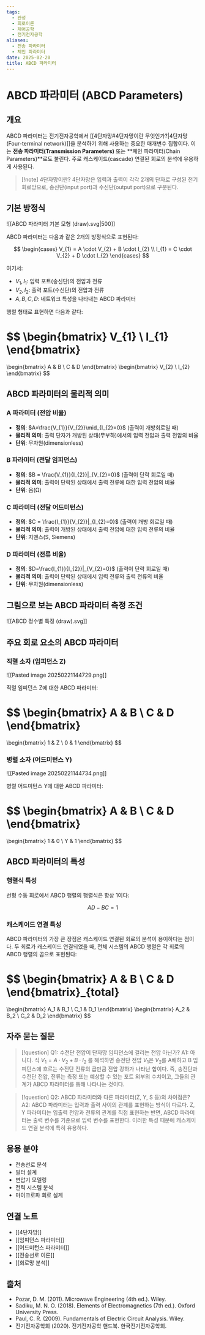 ```yaml
---
tags:
  - 완성
  - 회로이론
  - 제어공학
  - 전기전자공학
aliases: 
  - 전송 파라미터
  - 체인 파라미터
date: 2025-02-20
title: ABCD 파라미터
---
```


# ABCD 파라미터 (ABCD Parameters)

## 개요

ABCD 파라미터는 전기전자공학에서 [[4단자망#4단자망이란 무엇인가?|4단자망(Four-terminal network)]]을 분석하기 위해 사용하는 중요한 매개변수 집합이다. 이는 **전송 파라미터(Transmission Parameters)** 또는 **체인 파라미터(Chain Parameters)**로도 불린다. 주로 캐스케이드(cascade) 연결된 회로의 분석에 유용하게 사용된다.

>[!note] 4단자망이란?
>4단자망은 입력과 출력이 각각 2개의 단자로 구성된 전기 회로망으로, 송신단(input port)과 수신단(output port)으로 구분된다.

## 기본 방정식

![[ABCD 파라미터 기본 모형 (draw).svg|500]]

ABCD 파라미터는 다음과 같은 2개의 방정식으로 표현된다:

$$
\begin{cases}
V_{1} = A \cdot V_{2} + B \cdot I_{2} \\
I_{1} = C \cdot V_{2} + D \cdot I_{2}
\end{cases}
$$

여기서:
- $V_{1}, I_{1}$: 입력 포트(송신단)의 전압과 전류
- $V_{2}, I_{2}$: 출력 포트(수신단)의 전압과 전류
- $A, B, C, D$: 네트워크 특성을 나타내는 ABCD 파라미터

행렬 형태로 표현하면 다음과 같다:

$$
\begin{bmatrix}
V_{1} \\
I_{1}
\end{bmatrix}
=
\begin{bmatrix}
A & B \\
C & D
\end{bmatrix}
\begin{bmatrix}
V_{2} \\
I_{2}
\end{bmatrix}
$$

## ABCD 파라미터의 물리적 의미

### A 파라미터 (전압 비율)
- **정의**: $A=\frac{V_{1}}{V_{2}}\mid_{I_{2}=0}$ (출력이 개방회로일 때)
- **물리적 의미**: 출력 단자가 개방된 상태(무부하)에서의 입력 전압과 출력 전압의 비율
- **단위**: 무차원(dimensionless)

### B 파라미터 (전달 임피던스)
- **정의**: $B = \frac{V_{1}}{I_{2}}|_{V_{2}=0}$ (출력이 단락 회로일 때)
- **물리적 의미**: 출력이 단락된 상태에서 출력 전류에 대한 입력 전압의 비율
- **단위**: 옴(Ω)

### C 파라미터 (전달 어드미턴스)
- **정의**: $C = \frac{I_{1}}{V_{2}}|_{I_{2}=0}$ (출력이 개방 회로일 때)
- **물리적 의미**: 출력이 개방된 상태에서 출력 전압에 대한 입력 전류의 비율
- **단위**: 지멘스(S, Siemens)

### D 파라미터 (전류 비율)
- **정의**: $D=\frac{I_{1}}{I_{2}}|_{V_{2}=0}$ (출력이 단락 회로일 때)
- **물리적 의미**: 출력이 단락된 상태에서 입력 전류와 출력 전류의 비율
- **단위**: 무차원(dimensionless)

## 그림으로 보는 ABCD 파라미터 측정 조건

![[ABCD 정수별 특징 (draw).svg]]

## 주요 회로 요소의 ABCD 파라미터

### 직렬 소자 (임피던스 Z)

![[Pasted image 20250221144729.png]]

직렬 임피던스 Z에 대한 ABCD 파라미터:

$$
\begin{bmatrix}
A & B \\
C & D
\end{bmatrix}
=
\begin{bmatrix}
1 & Z \\
0 & 1
\end{bmatrix}
$$

### 병렬 소자 (어드미턴스 Y)

![[Pasted image 20250221144734.png]]

병렬 어드미턴스 Y에 대한 ABCD 파라미터:

$$
\begin{bmatrix}
A & B \\
C & D
\end{bmatrix}
=
\begin{bmatrix}
1 & 0 \\
Y & 1
\end{bmatrix}
$$

## ABCD 파라미터의 특성

### 행렬식 특성
선형 수동 회로에서 ABCD 행렬의 행렬식은 항상 1이다:

$$AD - BC = 1$$

### 캐스케이드 연결 특성
ABCD 파라미터의 가장 큰 장점은 캐스케이드 연결된 회로의 분석이 용이하다는 점이다. 두 회로가 캐스케이드 연결되었을 때, 전체 시스템의 ABCD 행렬은 각 회로의 ABCD 행렬의 곱으로 표현된다:

$$
\begin{bmatrix}
A & B \\
C & D
\end{bmatrix}_{total}
=
\begin{bmatrix}
A_1 & B_1 \\
C_1 & D_1
\end{bmatrix}
\begin{bmatrix}
A_2 & B_2 \\
C_2 & D_2
\end{bmatrix}
$$

## 자주 묻는 질문

>[!question] Q1: 수전단 전압이 단자망 임피던스에 걸리는 전압 아닌가?
>A1: 아니다. 식 $V_{1} = A \cdot V_{2} + B \cdot I_{2}$ 를 해석하면 송전단 전압 $V_{1}$은 $V_{2}$를 A배하고 B 임피던스에 흐르는 수전단 전류의 곱만큼 전압 강하가 나타난 합이다. 즉, 송전단과 수전단 전압, 전류는 측정 또는 예상할 수 있는 포트 외부의 수치이고, 그들의 관계가 ABCD 파라미터를 통해 나타나는 것이다.

>[!question] Q2: ABCD 파라미터와 다른 파라미터(Z, Y, S 등)의 차이점은?
>A2: ABCD 파라미터는 입력과 출력 사이의 관계를 표현하는 방식이 다르다. Z, Y 파라미터는 입출력 전압과 전류의 관계를 직접 표현하는 반면, ABCD 파라미터는 출력 변수를 기준으로 입력 변수를 표현한다. 이러한 특성 때문에 캐스케이드 연결 분석에 특히 유용하다.

## 응용 분야

- 전송선로 분석
- 필터 설계
- 변압기 모델링
- 전력 시스템 분석
- 마이크로파 회로 설계

## 연결 노트

- [[4단자망]]
- [[임피던스 파라미터]]
- [[어드미턴스 파라미터]]
- [[전송선로 이론]]
- [[회로망 분석]]

## 출처

- Pozar, D. M. (2011). Microwave Engineering (4th ed.). Wiley.
- Sadiku, M. N. O. (2018). Elements of Electromagnetics (7th ed.). Oxford University Press.
- Paul, C. R. (2009). Fundamentals of Electric Circuit Analysis. Wiley.
- 전기전자공학회 (2020). 전기전자공학 핸드북. 한국전기전자공학회.





